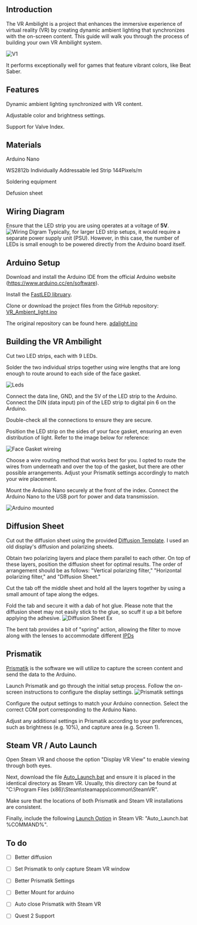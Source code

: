 ## Introduction

The VR Ambilight is a project that enhances the immersive experience of virtual reality (VR) by creating dynamic ambient lighting that synchronizes with the on-screen content. This guide will walk you through the process of building your own VR Ambilight system.

![V1](https://github.com/Statonwest/VR_Ambilight/blob/902ad8909392518a5abd3fa233c36712d24bf2b6/Photos/V1.gif)

It performs exceptionally well for games that feature vibrant colors, like Beat Saber.

## Features

Dynamic ambient lighting synchronized with VR content.

Adjustable color and brightness settings.

Support for Valve Index.


## Materials

Arduino Nano

WS2812b Individually Addressable led Strip 144Pixels/m

Soldering equipment

Defusion sheet


## Wiring Diagram

Ensure that the LED strip you are using operates at a voltage of **5V**.
![Wiring Digram](https://github.com/Statonwest/VR_Ambilight/blob/e8cd4434b4d7c3b75dffecd37ce002222edb5176/Photos/Wiring%20Digram.jpg)
Typically, for larger LED strip setups, it would require a separate power supply unit (PSU). However, in this case, the number of LEDs is small enough to be powered directly from the Arduino board itself.


## Arduino Setup

Download and install the Arduino IDE from the official Arduino website (https://www.arduino.cc/en/software).

Install the [FastLED libruary](https://github.com/FastLED/FastLED/releases).

Clone or download the project files from the GitHub repository:
[VR_Ambient_light.ino](https://github.com/Statonwest/VR_Ambilight/blob/4264298c710a5be8f2513a294410e2fc3ae0b779/VR_Ambient_light.ino)

The original repository can be found here.
[adalight.ino](https://github.com/hyperion-project/hyperion.ng/blob/master/assets/firmware/arduino/adalight/adalight.ino)


## Building the VR Ambilight

Cut two LED strips, each with 9 LEDs.

Solder the two individual strips together using wire lengths that are long enough to route around to each side of the face gasket.

![Leds](https://github.com/Statonwest/VR_Ambilight/blob/e8cd4434b4d7c3b75dffecd37ce002222edb5176/Photos/LEDs.jpg)

Connect the data line, GND, and the 5V of the LED strip to the Arduino. Connect the DIN (data input) pin of the LED strip to digital pin 6 on the Arduino.

Double-check all the connections to ensure they are secure.

Position the LED strip on the sides of your face gasket, ensuring an even distribution of light. Refer to the image below for reference:

![Face Gasket wireing](https://github.com/Statonwest/VR_Ambilight/blob/4c1be2d51b12fa2441cf016311f411c63fe154cb/Photos/Face%20Gasket%20with%20LEDs.jpg)

Choose a wire routing method that works best for you. I opted to route the wires from underneath and over the top of the gasket, but there are other possible arrangements. Adjust your Prismatik settings accordingly to match your wire placement. 

Mount the Arduino Nano securely at the front of the index. Connect the Arduino Nano to the USB port for power and data transmission.

![Arduino mounted](https://github.com/Statonwest/VR_Ambilight/blob/a482895b87d1890fa9621ab019c8c148d78b8f43/Photos/Arduino%20Mounted.jpg)


## Diffusion Sheet

Cut out the diffusion sheet using the provided [Diffusion Template](https://github.com/Statonwest/VR_Ambilight/blob/3fd8a4334da56437a4c84d81b834a9e21e1f1194/Diffusion%20sheet%20template.png). I used an old display's diffusion and polarizing sheets.

Obtain two polarizing layers and place them parallel to each other. On top of these layers, position the diffusion sheet for optimal results. The order of arrangement should be as follows: "Vertical polarizing filter," "Horizontal polarizing filter," and "Diffusion Sheet."

Cut the tab off the middle sheet and hold all the layers together by using a small amount of tape along the edges.

Fold the tab and secure it with a dab of hot glue. Please note that the diffusion sheet may not easily stick to the glue, so scuff it up a bit before applying the adhesive.
![Diffusion Sheet Ex](https://github.com/Statonwest/VR_Ambilight/blob/fae2cbfcd293879b9292f5b8e32a33429b3695bb/Photos/Diffusion%20Sheet%20applied.jpg)

The bent tab provides a bit of "spring" action, allowing the filter to move along with the lenses to accommodate different [IPDs](https://en.wikipedia.org/wiki/Pupillary_distance)


## Prismatik

[Prismatik](https://github.com/psieg/Lightpack/releases) 
is the software we will utilize to capture the screen content and send the data to the Arduino.

Launch Prismatik and go through the initial setup process. Follow the on-screen instructions to configure the display settings.
![Prismatik settings](https://github.com/Statonwest/VR_Ambilight/blob/e728cd80f0c3ad1413558759991a7cd0a77fd714/Photos/Prismatik%20Settings.jpg)

Configure the output settings to match your Arduino connection. Select the correct COM port corresponding to the Arduino Nano.

Adjust any additional settings in Prismatik according to your preferences, such as brightness (e.g. 10%), and capture area (e.g. Screen 1).


## Steam VR / Auto Launch

Open Steam VR and choose the option "Display VR View" to enable viewing through both eyes.

Next, download the file [Auto_Launch.bat](https://github.com/Statonwest/VR_Ambilight/blob/d64d81af95ce442ccbf9eab3ec971fdd34c03d08/Auto_Launch.bat) and ensure it is placed in the identical directory as Steam VR. Usually, this directory can be found at "C:\Program Files (x86)\Steam\steamapps\common\SteamVR".

Make sure that the locations of both Prismatik and Steam VR installations are consistent.

Finally, include the following [Launch Option](https://help.steampowered.com/en/faqs/view/7d01-d2dd-d75e-2955) in Steam VR: "Auto_Launch.bat %COMMAND%".


## To do

- [ ] Better diffusion

- [ ] Set Prismatik to only capture Steam VR window

- [ ] Better Prismatik Settings

- [ ] Better Mount for arduino

- [ ] Auto close Prismatik with Steam VR

- [ ] Quest 2 Support
